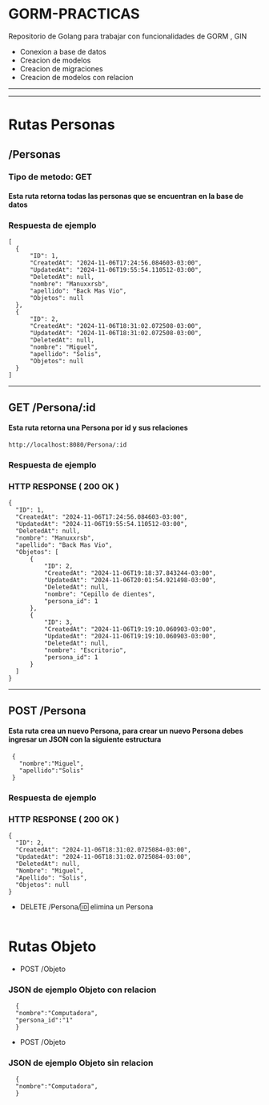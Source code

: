 # GORM-PRACTICAS
 Repositorio de Golang para trabajar con funcionalidades de GORM , GIN 

 * Conexion a base de datos
 * Creacion de modelos
 * Creacion de migraciones
 * Creacion de modelos con relacion
---
---
 # Rutas Personas

 ## /Personas
  ### Tipo de metodo: GET

  #### Esta ruta retorna todas las personas que se encuentran en la base de datos
  ### Respuesta de ejemplo
  ```
  [
    {
        "ID": 1,
        "CreatedAt": "2024-11-06T17:24:56.084603-03:00",
        "UpdatedAt": "2024-11-06T19:55:54.110512-03:00",
        "DeletedAt": null,
        "nombre": "Manuxxrsb",
        "apellido": "Back Mas Vio",
        "Objetos": null
    },
    {
        "ID": 2,
        "CreatedAt": "2024-11-06T18:31:02.072508-03:00",
        "UpdatedAt": "2024-11-06T18:31:02.072508-03:00",
        "DeletedAt": null,
        "nombre": "Miguel",
        "apellido": "Solis",
        "Objetos": null
    }
  ]
  ```
---
## GET /Persona/:id
 #### Esta ruta retorna una Persona por id y sus relaciones
  ```
  http://localhost:8080/Persona/:id 
  ```
  ### Respuesta de ejemplo
  ### HTTP RESPONSE ( 200 OK )
  ```
  {
    "ID": 1,
    "CreatedAt": "2024-11-06T17:24:56.084603-03:00",
    "UpdatedAt": "2024-11-06T19:55:54.110512-03:00",
    "DeletedAt": null,
    "nombre": "Manuxxrsb",
    "apellido": "Back Mas Vio",
    "Objetos": [
        {
            "ID": 2,
            "CreatedAt": "2024-11-06T19:18:37.843244-03:00",
            "UpdatedAt": "2024-11-06T20:01:54.921498-03:00",
            "DeletedAt": null,
            "nombre": "Cepillo de dientes",
            "persona_id": 1
        },
        {
            "ID": 3,
            "CreatedAt": "2024-11-06T19:19:10.060903-03:00",
            "UpdatedAt": "2024-11-06T19:19:10.060903-03:00",
            "DeletedAt": null,
            "nombre": "Escritorio",
            "persona_id": 1
        }
    ]
  }
  ```
---
 

 ## POST /Persona 
 #### Esta ruta crea un nuevo Persona, para crear un nuevo Persona debes ingresar un JSON con la siguiente estructura
 ```
  {
    "nombre":"Miguel",
    "apellido":"Solis"
  }
  ```
  ### Respuesta de ejemplo
  ### HTTP RESPONSE ( 200 OK )
  ```
  {
    "ID": 2,
    "CreatedAt": "2024-11-06T18:31:02.0725084-03:00",
    "UpdatedAt": "2024-11-06T18:31:02.0725084-03:00",
    "DeletedAt": null,
    "Nombre": "Miguel",
    "Apellido": "Solis",
    "Objetos": null
}
  ```

 - DELETE /Persona/:id: elimina un Persona
  ```
  ```

 # Rutas Objeto

 - POST /Objeto
 ### JSON de ejemplo Objeto con  relacion
  ```
    {
    "nombre":"Computadora",
    "persona_id":"1"
    }
  ```
  - POST /Objeto
 ### JSON de ejemplo Objeto sin  relacion
  ```
    {
    "nombre":"Computadora",
    }
  ```

